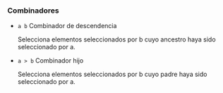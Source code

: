 ### Combinadores

- ```a b``` Combinador de descendencia

    Selecciona elementos seleccionados por b cuyo ancestro haya sido seleccionado por a.

- ```a > b``` Combinador hijo

    Selecciona elementos seleccionados por b cuyo padre haya sido seleccionado por a.

